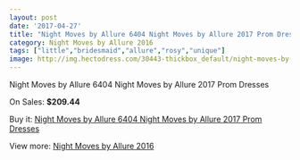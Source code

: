 ```yaml
---
layout: post
date: '2017-04-27'
title: "Night Moves by Allure 6404 Night Moves by Allure 2017 Prom Dresses"
category: Night Moves by Allure 2016
tags: ["little","bridesmaid","allure","rosy","unique"]
image: http://img.hectodress.com/30443-thickbox_default/night-moves-by-allure-6404-night-moves-by-allure-2012-prom-dresses.jpg
---
```

Night Moves by Allure 6404 Night Moves by Allure 2017 Prom Dresses

On Sales: **$209.44**
<a href="https://www.hectodress.com/night-moves-by-allure-2013/14032-night-moves-by-allure-6404-night-moves-by-allure-2012-prom-dresses.html"><amp-img layout="responsive" width="600" height="600" src="//img.hectodress.com/30443-thickbox_default/night-moves-by-allure-6404-night-moves-by-allure-2012-prom-dresses.jpg" alt="Night Moves by Allure 6404 Night Moves by Allure 2017 Prom Dresses 0" /></a>
<a href="https://www.hectodress.com/night-moves-by-allure-2013/14032-night-moves-by-allure-6404-night-moves-by-allure-2012-prom-dresses.html"><amp-img layout="responsive" width="600" height="600" src="//img.hectodress.com/30446-thickbox_default/night-moves-by-allure-6404-night-moves-by-allure-2012-prom-dresses.jpg" alt="Night Moves by Allure 6404 Night Moves by Allure 2017 Prom Dresses 1" /></a>
<a href="https://www.hectodress.com/night-moves-by-allure-2013/14032-night-moves-by-allure-6404-night-moves-by-allure-2012-prom-dresses.html"><amp-img layout="responsive" width="600" height="600" src="//img.hectodress.com/30445-thickbox_default/night-moves-by-allure-6404-night-moves-by-allure-2012-prom-dresses.jpg" alt="Night Moves by Allure 6404 Night Moves by Allure 2017 Prom Dresses 2" /></a>
<a href="https://www.hectodress.com/night-moves-by-allure-2013/14032-night-moves-by-allure-6404-night-moves-by-allure-2012-prom-dresses.html"><amp-img layout="responsive" width="600" height="600" src="//img.hectodress.com/30444-thickbox_default/night-moves-by-allure-6404-night-moves-by-allure-2012-prom-dresses.jpg" alt="Night Moves by Allure 6404 Night Moves by Allure 2017 Prom Dresses 3" /></a>

Buy it: [Night Moves by Allure 6404 Night Moves by Allure 2017 Prom Dresses](https://www.hectodress.com/night-moves-by-allure-2013/14032-night-moves-by-allure-6404-night-moves-by-allure-2012-prom-dresses.html "Night Moves by Allure 6404 Night Moves by Allure 2017 Prom Dresses")

View more: [Night Moves by Allure 2016](https://www.hectodress.com/239-night-moves-by-allure-2013 "Night Moves by Allure 2016")